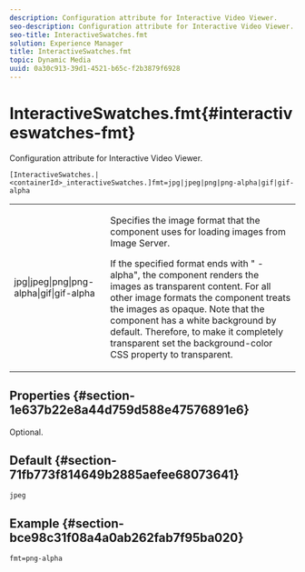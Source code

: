 ```yaml
---
description: Configuration attribute for Interactive Video Viewer.
seo-description: Configuration attribute for Interactive Video Viewer.
seo-title: InteractiveSwatches.fmt
solution: Experience Manager
title: InteractiveSwatches.fmt
topic: Dynamic Media
uuid: 0a30c913-39d1-4521-b65c-f2b3879f6928
---
```


# InteractiveSwatches.fmt{#interactiveswatches-fmt}

Configuration attribute for Interactive Video Viewer.

 `[InteractiveSwatches.|<containerId>_interactiveSwatches.]fmt=jpg|jpeg|png|png-alpha|gif|gif-alpha`

<table id="table_441553CD34C94A58A9D7CBF772DEDDB6"> 
 <tbody> 
  <tr> 
   <td colname="col1"> <p> <span class="codeph"> jpg|jpeg|png|png-alpha|gif|gif-alpha</span> </p> </td> 
   <td colname="col2"> <p> Specifies the image format that the component uses for loading images from Image Server. </p> <p>If the specified format ends with "<span class="codeph"> -alpha</span>", the component renders the images as transparent content. For all other image formats the component treats the images as opaque. Note that the component has a white background by default. Therefore, to make it completely transparent set the <span class="codeph"> background-color</span> CSS property to <span class="codeph"> transparent</span>. </p> </td> 
  </tr> 
 </tbody> 
</table>

## Properties {#section-1e637b22e8a44d759d588e47576891e6}

Optional.

## Default {#section-71fb773f814649b2885aefee68073641}

`jpeg`

## Example {#section-bce98c31f08a4a0ab262fab7f95ba020}

```
fmt=png-alpha
```

